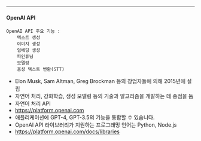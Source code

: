 
---
#### OpenAI API
```
OpenAI API 주요 기능 : 
	텍스트 생성 
	이미지 생성 
	임베딩 생성 
	파인튜닝 
	모델링 
	음성 텍스트 변환(STT)
```
- Elon Musk, Sam Altman, Greg Brockman 등의 창업자들에 의해 2015년에 설립 
- 자연어 처리, 강화학습, 생성 모델링 등의 기술과 알고리즘을 개발하는 데 중점을 둠
- 자연어 처리 API 
- https://platform.openai.com
- 애플리케이션에 GPT-4, GPT-3.5의 기능을 통합할 수 있습니다. 
- OpenAI API 라이브러리가 지원하는 프로그래밍 언어는 Python, Node.js
- https://platform.openai.com/docs/libraries

